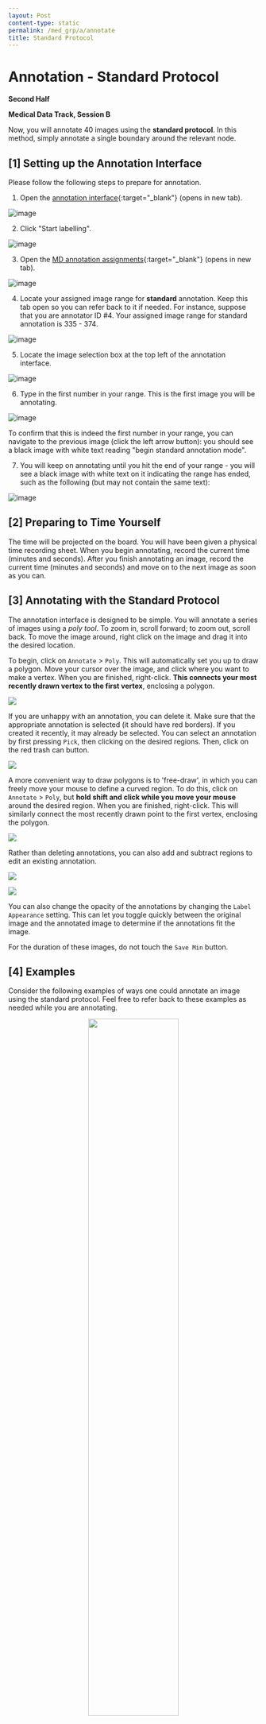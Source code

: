 ```yaml
---
layout: Post
content-type: static
permalink: /med_grp/a/annotate
title: Standard Protocol
---
```


# Annotation - Standard Protocol
**Second Half**

**Medical Data Track, Session B**

Now, you will annotate 40 images using the **standard protocol**. In this method, simply annotate
a single boundary around the relevant node. 

## [1] Setting up the Annotation Interface

Please follow the following steps to prepare for annotation.

1. Open the [annotation interface](https://mua.cs.washington.edu/){:target="_blank"} (opens in new tab).

![image](https://user-images.githubusercontent.com/73039742/196007328-88327886-fcf4-4824-933d-5dced02e3a84.png)

2. Click "Start labelling".

![image](https://user-images.githubusercontent.com/73039742/196007355-0476558f-7696-4ffa-bde5-d3a101b7d4e2.png)

3. Open the [MD annotation assignments](/muadocs/annot_assigns/med){:target="_blank"} (opens in new tab).

![image](https://user-images.githubusercontent.com/73039742/196007396-aace832b-ad19-4910-aa20-979c810228c3.png)


4. Locate your assigned image range for **standard** annotation. Keep this tab open so you can refer back to it if needed. For instance, suppose that you are annotator ID #4. Your assigned image range for standard annotation is 335 - 374.

![image](https://user-images.githubusercontent.com/73039742/196007429-ce04a0e7-42b4-4581-9ce0-975684bf4956.png)

5. Locate the image selection box at the top left of the annotation interface.

![image](https://user-images.githubusercontent.com/73039742/196007467-dc9476d4-100b-45d8-8fa4-23ecbe48d825.png)

6. Type in the first number in your range. This is the first image you will be annotating.

![image](https://user-images.githubusercontent.com/73039742/196007505-467f5a89-c1c6-4f20-8017-376f1ffebbd9.png)

To confirm that this is indeed the first number in your range, you can navigate to the previous image (click the left arrow button): you should see a black image with white text reading "begin standard annotation mode". 

7. You will keep on annotating until you hit the end of your range - you will see a black image with white text on it indicating the range has ended, such as the following (but may not contain the same text):

![image](https://user-images.githubusercontent.com/73039742/196007565-98b04119-3ede-41eb-9dbf-606fa85b1787.png)

## [2] Preparing to Time Yourself

The time will be projected on the board. You will have been given a physical time recording sheet. When you begin annotating, record the current time (minutes and seconds). After you finish annotating an image, record the current time (minutes and seconds) and move on to the next image as soon as you can.

## [3] Annotating with the Standard Protocol

The annotation interface is designed to be simple. You will annotate a series of images using a _poly tool_. To zoom in, scroll forward; to zoom out, scroll back. To move the image around, right click on the image and drag it into the desired location. 

To begin, click on `Annotate` > `Poly`. This will automatically set you up to draw a polygon. Move your cursor over the image, and click where you want to make a vertex. When you are finished, right-click. **This connects your most recently drawn vertex to the first vertex**, enclosing a polygon. 

![](/muadocs/assets/img/0_click_annotate.gif)

If you are unhappy with an annotation, you can delete it. Make sure that the appropriate annotation is selected (it should have red borders). If you created it recently, it may already be selected. You can select an annotation by first pressing `Pick`, then clicking on the desired regions. Then, click on the red trash can button.

![](/muadocs/assets/img/1_delete.gif)

A more convenient way to draw polygons is to 'free-draw', in which you can freely move your mouse to define a curved region. To do this, click on `Annotate` > `Poly`, but **hold shift and click while you move your mouse** around the desired region. When you are finished, right-click. This will similarly connect the most recently drawn point to the first vertex, enclosing the polygon.

![](/muadocs/assets/img/2_shift_annotate.gif)

Rather than deleting annotations, you can also add and subtract regions to edit an existing annotation.

![](/muadocs/assets/img/3_add.gif)

![](/muadocs/assets/img/4_subtract.gif)

You can also change the opacity of the annotations by changing the `Label Appearance` setting. This can let you toggle quickly between the original image and the annotated image to determine if the annotations fit the image. 

For the duration of these images, do not touch the `Save Min` button.

## [4] Examples
Consider the following examples of ways one could annotate an image using the standard protocol. Feel free to refer back to these examples as needed while you are annotating.

<center>
  <img src="/muadocs/assets/img/examples/standard/video2038633572.gif" width="60%" />
</center>
<center>
  <img src="/muadocs/assets/img/examples/standard/video3038633572.giff" width="60%" />
</center>
<center>
  <img src="/muadocs/assets/img/examples/standard/video4038633572.gif" width="60%" />
</center>
<center>
  <img src="/muadocs/assets/img/examples/standard/video5038633572.gif" width="60%" />
</center>
<center>
  <img src="/muadocs/assets/img/examples/standard/video6038633572.gif" width="60%" />
</center>
<center>
  <img src="/muadocs/assets/img/examples/standard/video7038633572.gif" width="60%" />
</center>
<center>
  <img src="/muadocs/assets/img/examples/standard/video8038633572.gif" width="60%" />
</center>
<center>
  <img src="/muadocs/assets/img/examples/standard/video9038633572.gif" width="60%" />
</center>

Additionally, use the following examples of annotations directly taken from the LIDC-IDRI dataset as references:

<script>
  
  body {
    overflow-x: hidden;
  }
  
  .full-screen-width {
    position: relative;
    left: 50%;
    right: 50%;
    margin-left: -50vw;
    margin-right: -50vw;
    max-width: 100vw;
    width: 100vw;
  }
</script>

<img
    class="full-screen-width"
    src="https://user-images.githubusercontent.com/73039742/196014024-25589488-15f6-44a9-ba2e-dcd0739751ac.png"
/>




## [5] Start Annotating

You may now begin annotating your range. Please ask your session lead if you have any questions or difficulties. You should take at most 30 to 40 seconds for each image, although you may be slower at first as you are acquainting yourself with the annotation interface.

## [6] Experience Survey

After you are finished annotating, please fill out this quick halfway [experience form](https://docs.google.com/forms/d/e/1FAIpQLSeD-Av6psdCXgZTDqjVjYw38tNFtWsD_lyDmDarc2_tpGBObA/viewform?usp=sf_link){:target="_blank"}.

## [7] Finished?

Congradulations! You're halfway done. [Let's Go →](/muadocs/med_grp/a/annotate2)

